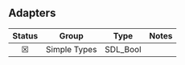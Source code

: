 ## Adapters
<!-- &#9746; = checked checkbox -->
<!-- &#9744;; = un-checked checkbox -->

<table>
    <thead>
        <tr>
            <th>Status</th>
            <th>Group</th>
            <th>Type</th>
            <th>Notes</th>
        </tr>
    </thead>
    <tbody>
<!-- -->
        <tr>
            <td align="center">&#9746;</td>
            <td rowspan=1 valign="top">Simple Types</td><td>SDL_Bool</td>
            <td></td>
        </tr>
    </tbody>
</table>
